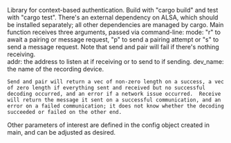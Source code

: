 Library for context-based authentication.
Build with "cargo build" and test with "cargo test".  There's an external dependency on ALSA, which should be installed separately; all other dependencies are managed by cargo.
Main function receives three arguments, passed via command-line:
    mode: "r" to await a pairing or message request, "p" to send a pairing attempt or "s" to send a message request.  Note that send and pair will fail if there's nothing receiving.  
    addr: the address to listen at if receiving or to send to if sending.
    dev_name: the name of the recording device.

    Send and pair will return a vec of non-zero length on a success, a vec of zero length if everything sent and received but no successful decoding occurred, and an error if a network issue occurred.  Receive will return the message it sent on a successful communication, and an error on a failed communication; it does not know whether the decoding succeeded or failed on the other end.
Other parameters of interest are defined in the config object created in main, and can be adjusted as desired.